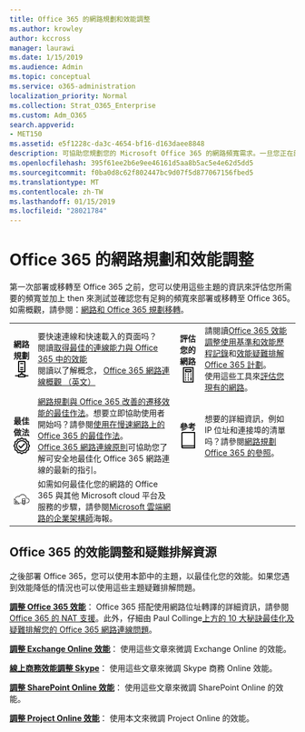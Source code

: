 ```yaml
---
title: Office 365 的網路規劃和效能調整
ms.author: krowley
author: kccross
manager: laurawi
ms.date: 1/15/2019
ms.audience: Admin
ms.topic: conceptual
ms.service: o365-administration
localization_priority: Normal
ms.collection: Strat_O365_Enterprise
ms.custom: Adm_O365
search.appverid:
- MET150
ms.assetid: e5f1228c-da3c-4654-bf16-d163daee8848
description: 可協助您規劃您的 Microsoft Office 365 的網路頻寬需求。一旦您正在部署，此處返回微調並疑難排解 Office 365 效能。
ms.openlocfilehash: 395f61ee2b6e9ee46161d5aa8b5ac5e4e62d5dd5
ms.sourcegitcommit: f0ba0d8c62f802447bc9d07f5d877067156fbed5
ms.translationtype: MT
ms.contentlocale: zh-TW
ms.lasthandoff: 01/15/2019
ms.locfileid: "28021784"
---
```

# <a name="network-planning-and-performance-tuning-for-office-365"></a>Office 365 的網路規劃和效能調整
第一次部署或移轉至 Office 365 之前，您可以使用這些主題的資訊來評估您所需要的頻寬並加上 then 來測試並確認您有足夠的頻寬來部署或移轉至 Office 365。如需概觀，請參閱：[網路和 Office 365 規劃移轉](network-and-migration-planning.md)。
  
|||||
|:-----|:-----|:-----|:-----|
|**網路規劃** <br/> ![工作列最右邊的網路](media/5e9dcd06-601b-4b28-88dc-f524e7548794.png)           <br/> |要快速連線和快速載入的頁面吗？  <br/> 閱讀[取得最佳的連線能力與 Office 365 中的效能](https://aka.ms/o365perfprinciples) <br/> 閱讀以了解概念， [Office 365 網路連線概觀 （英文）](https://docs.microsoft.com/en-us/office365/enterprise/office-365-networking-overview)  <br/> |**評估您的網路** <br/> ![[小算盤]](media/d690a132-4884-40eb-a918-526bb3dff3cc.png)           <br/> |請閱讀[Office 365 效能調整使用基準和效能歷程記錄](performance-tuning-using-baselines-and-history.md)和[效能疑難排解 Office 365 計劃](performance-troubleshooting-plan.md)。  <br/> 使用這些工具來[評估您現有的網路](network-and-migration-planning.md#calculators)。  <br/> |
|**最佳做法** <br/> ![最佳做法](media/2a659a5c-1007-47d3-a6c6-a19e018ab29b.png)           <br/> |[網路規劃與 Office 365 改善的遷移效能的最佳作法](network-and-migration-planning.md#BestPractices)。想要立即協助使用者開始吗？請參閱[使用在慢速網路上的 Office 365 的最佳作法](https://support.office.com/article/fd16c8d2-4799-4c39-8fd7-045f06640166)。<br/> [Office 365 網路連線原則](https://aka.ms/o365networkingprinciples)可協助您了解可安全地最佳化 Office 365 網路連線的最新的指引。  <br/> |**參考** <br/> ![活頁簿或日誌](media/56dff3c1-f605-48d8-811f-7d13ce639ecd.png)           <br/> |想要的詳細資訊，例如 IP 位址和連接埠的清單吗？請參閱[網路規劃 Office 365 的參照](network-and-migration-planning.md#NetReference)。<br/> |
|![請參閱 Microsoft 雲端網路的企業架構師海報 （英文）](media/3094be9f-2407-4fa5-896d-aa66ef7b9bb9.png)           <br/> |如需如何最佳化您的網路的 Office 365 與其他 Microsoft cloud 平台及服務的步驟，請參閱[Microsoft 雲端網路的企業架構師](https://aka.ms/cloudarchnetworking)海報。  <br/> |
   
## <a name="performance-tuning-and-troubleshooting-resources-for-office-365"></a>Office 365 的效能調整和疑難排解資源
<a name="apptuning"> </a>

之後部署 Office 365，您可以使用本節中的主題，以最佳化您的效能。如果您遇到效能降低的情況也可以使用這些主題疑難排解問題。
  
 **[調整 Office 365 效能](tune-office-365-performance.md)**： Office 365 搭配使用網路位址轉譯的詳細資訊，請參閱[Office 365 的 NAT 支援](nat-support-with-office-365.md)。此外，仔細由 Paul Collinge[上方的 10 大秘訣最佳化及疑難排解您的 Office 365 網路連線問題](https://blogs.technet.com/b/onthewire/archive/2014/06/18/top-10-tips-for-optimising-amp-troubleshooting-your-office-365-network-connectivity.aspx)。 
  
 **[調整 Exchange Online 效能](tune-exchange-online-performance.md)**： 使用這些文章來微調 Exchange Online 的效能。 
  
 **[線上商務效能調整 Skype](tune-skype-for-business-online-performance.md)**： 使用這些文章來微調 Skype 商務 Online 效能。 
  
 **[調整 SharePoint Online 效能](tune-sharepoint-online-performance.md)**： 使用這些文章來微調 SharePoint Online 的效能。 
  
 **[調整 Project Online 效能](https://support.office.com/article/12ba0ebd-c616-42e5-b9b6-cad570e8409c)**： 使用本文來微調 Project Online 的效能。 
  

